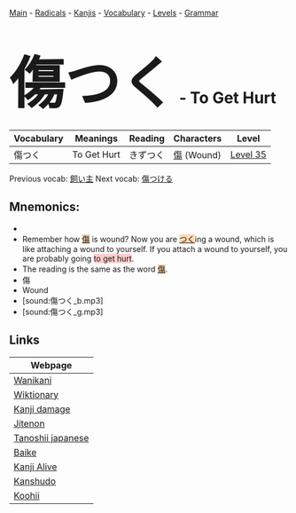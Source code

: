<style> bigfont {font-size: 100px}</style>
[Main](../README.md) -
[Radicals](../radicals.md) -
[Kanjis](../kanjis.md) -
[Vocabulary](../vocabulary.md) -
[Levels](../levels.md) -
[Grammar](../grammar.md)
# <bigfont> 傷つく</bigfont> - To Get Hurt 

| Vocabulary | Meanings | Reading | Characters | Level |
| --- | --- | --- | --- | --- |
| 傷つく | To Get Hurt | きずつく |  [傷](../kanjis/傷.md) (Wound) | [Level 35](../levels/wk_level35.md) |

Previous vocab: [飼い主](飼い主.md) Next vocab: [傷つける](傷つける.md) 

## Mnemonics:

* 
* Remember how <span style="background-color:#fed8b1"> [傷](https://jisho.org/search/傷)</span> is wound? Now you are <span style="background-color:#fed8b1"> [つく](https://jisho.org/search/つく)</span>ing a wound, which is like attaching a wound to yourself. If you attach a wound to yourself, you are probably going <span style="background-color:#ffcccb"> to get hurt</span>.
* The reading is the same as the word <span style="background-color:#fed8b1"> [傷](https://jisho.org/search/傷)</span>.
* 傷
* Wound
* [sound:傷つく_b.mp3]
* [sound:傷つく_g.mp3]


## Links 

| Webpage |
| --- |
| [Wanikani          ](https://www.wanikani.com/kanji/傷つく) |
| [Wiktionary        ](https://en.wiktionary.org/wiki/傷つく) |
| [Kanji damage      ](http://www.kanjidamage.com/kanji/search?utf8=✓&q=傷つく) |
| [Jitenon           ](https://jitenon.com/kanji/傷つく) |
| [Tanoshii japanese ](https://www.tanoshiijapanese.com/dictionary/kanji.cfm?k=傷つく) |
| [Baike             ](https://baike.baidu.com/item/傷つく) |
| [Kanji Alive       ](https://app.kanjialive.com/傷つく) |
| [Kanshudo          ](https://www.kanshudo.com/searchmn?q=傷つく) |
| [Koohii            ](https://kanji.koohii.com/study/kanji/傷つく) |
